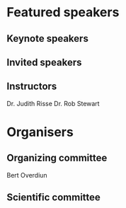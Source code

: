# Featured speakers

## Keynote speakers


## Invited speakers


## Instructors

Dr. Judith Risse 
Dr. Rob Stewart

# Organisers


## Organizing committee

Bert Overdiun

## Scientific committee
